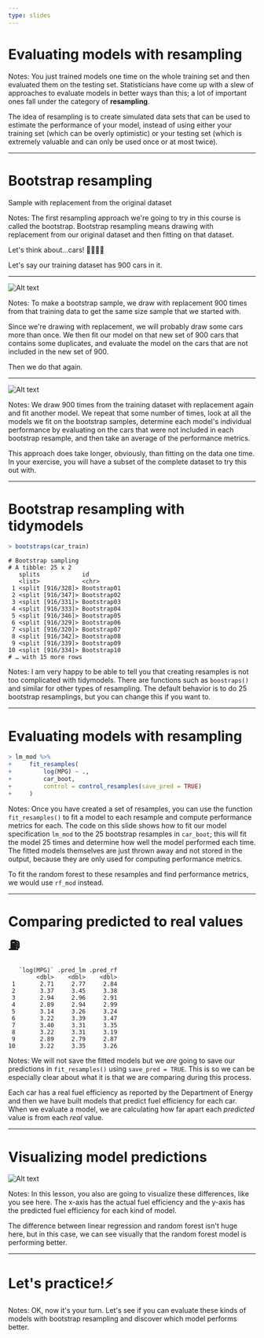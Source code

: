 ```yaml
---
type: slides
---
```


# Evaluating models with resampling


Notes: You just trained models one time on the whole training set and then evaluated them on the testing set. Statisticians have come up with a slew of approaches to evaluate models in better ways than this; a lot of important ones fall under the category of **resampling**.

The idea of resampling is to create simulated data sets that can be used to estimate the performance of your model, instead of using either your training set (which can be overly optimistic) or your testing set (which is extremely valuable and can only be used once or at most twice).

---

# Bootstrap resampling

Sample with replacement from the original dataset

Notes: The first resampling approach we're going to try in this course is called the bootstrap. Bootstrap resampling means drawing with replacement from our original dataset and then fitting on that dataset.

Let's think about...cars! 🚗🚌🚙🚕 

Let's say our training dataset has 900 cars in it. 

---


![Alt text](https://github.com/juliasilge/supervised-ML-case-studies-course/blob/master/img/bootstrap.png?raw=true)

Notes: To make a bootstrap sample, we draw with replacement 900 times from that training data to get the same size sample that we started with. 

Since we're drawing with replacement, we will probably draw some cars more than once. We then fit our model on that new set of 900 cars that contains some duplicates, and evaluate the model on the cars that are not included in the new set of 900. 

Then we do that again.

---

![Alt text](https://github.com/juliasilge/supervised-ML-case-studies-course/blob/master/img/bootstrap2.png?raw=true)


Notes: We draw 900 times from the training dataset with replacement again and fit another model. We repeat that some number of times, look at all the models we fit on the bootstrap samples, determine each model's individual performance by evaluating on the cars that were not included in each bootstrap resample, and then take an average of the performance metrics.

This approach does take longer, obviously, than fitting on the data one time. In your exercise, you will have a subset of the complete dataset to try this out with.

---

# Bootstrap resampling with tidymodels

```r
> bootstraps(car_train)
```

```out
# Bootstrap sampling 
# A tibble: 25 x 2
   splits            id         
   <list>            <chr>      
 1 <split [916/328]> Bootstrap01
 2 <split [916/347]> Bootstrap02
 3 <split [916/331]> Bootstrap03
 4 <split [916/333]> Bootstrap04
 5 <split [916/346]> Bootstrap05
 6 <split [916/329]> Bootstrap06
 7 <split [916/320]> Bootstrap07
 8 <split [916/342]> Bootstrap08
 9 <split [916/339]> Bootstrap09
10 <split [916/334]> Bootstrap10
# … with 15 more rows
```

Notes: I am very happy to be able to tell you that creating resamples is not too complicated with tidymodels. There are functions such as `boostraps()` and similar for other types of resampling. The default behavior is to do 25 bootstrap resamplings, but you can change this if you want to.

---

# Evaluating models with resampling

```r
> lm_mod %>%
+     fit_resamples(
+         log(MPG) ~ .,
+         car_boot,
+         control = control_resamples(save_pred = TRUE)
+     )
```

Notes: Once you have created a set of resamples, you can use the function `fit_resamples()` to fit a model to each resample and compute performance metrics for each. The code on this slide shows how to fit our model specification `lm_mod` to the 25 bootstrap resamples in `car_boot`; this will fit the model 25 times and determine how well the model performed each time. The fitted models themselves are just thrown away and not stored in the output, because they are only used for computing performance metrics. 

To fit the random forest to these resamples and find performance metrics, we would use `rf_mod` instead.


---

# Comparing predicted to real values ⛽ 

```out
   `log(MPG)` .pred_lm .pred_rf
        <dbl>    <dbl>    <dbl>
 1       2.71     2.77     2.84
 2       3.37     3.45     3.38
 3       2.94     2.96     2.91
 4       2.89     2.94     2.99
 5       3.14     3.26     3.24
 6       3.22     3.39     3.47
 7       3.40     3.31     3.35
 8       3.22     3.31     3.19
 9       2.89     2.79     2.87
10       3.22     3.35     3.26
```

Notes: We will not save the fitted models but we *are* going to save our predictions in `fit_resamples()` using `save_pred = TRUE`. This is so we can be especially clear about what it is that we are comparing during this process. 

Each car has a real fuel efficiency as reported by the Department of Energy and then we have built models that predict fuel efficiency for each car. When we evaluate a model, we are calculating how far apart each *predicted* value is from each *real* value.

---

# Visualizing model predictions

![Alt text](https://github.com/juliasilge/supervised-ML-case-studies-course/blob/master/img/cars_metrics.png?raw=true)

Notes: In this lesson, you also are going to visualize these differences, like you see here. The x-axis has the actual fuel efficiency and the y-axis has the predicted fuel efficiency for each kind of model. 

The difference between linear regression and random forest isn't huge here, but in this case, we can see visually that the random forest model is performing better.

---

# Let's practice!⚡️

Notes: OK, now it's your turn. Let's see if you can evaluate these kinds of models with bootstrap resampling and discover which model performs better.












